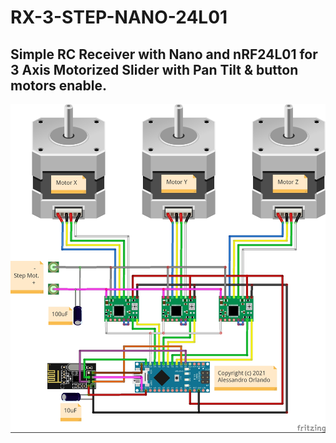 # RX-3-STEP-NANO-24L01

## Simple RC Receiver with Nano and nRF24L01 for 3 Axis Motorized Slider with Pan Tilt & button motors enable.


![Diagram](images/RX_3_STEP_NANO_24L01.jpg)